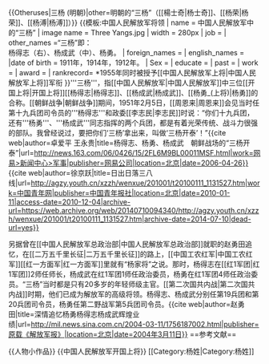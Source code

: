 {{Otheruses|三杨 (明朝)|other=明朝的“三杨”（[[楊士奇|杨士奇]]、[[杨荣|杨荣]]、[[杨溥|杨溥]]）}}
{{模板:中国人民解放军将领
| name = 中国人民解放军中的“三杨”
| image name = Three Yangs.jpg
| width = 280px
| job = 
| other_names =“三杨”即：<br />杨得志（右）、杨成武（中）、杨勇。
| foreign_names =
| english_names =
|date of birth = 1911年，1914年，1912年。
| Sex = 
| educate = 
| past = 
| work =
| award =
| rankrecord= 
*1955年同时被授予[[中国人民解放军上将|中国人民解放军上将]]军衔
}}'''三杨'''，指[[中国人民解放军|中国人民解放军]]中三位[[开国上将|开国上将]][[杨得志|杨得志]]、[[杨成武|杨成武]]、[[杨勇_(上将)|杨勇]]的合称。[[朝鲜战争|朝鲜战争]]期间，1951年2月5日，[[周恩来|周恩来]]会见当时任第十九兵团司令员的'''杨得志'''和政委[[李志民|李志民]]时说：“你们十九兵团，还有'''杨勇'''、'''杨成武'''同志指挥的两个兵团，都是有着光荣传统、战斗力很强的部队。我曾经说过，要把你们‘三杨’拿出来，叫做‘三杨开泰’！”<ref>{{cite web|author=卓爱平 王永贵|title=杨得志、杨勇、杨成武　朝鲜战场的“三杨开泰”|url=http://news.163.com/06/0426/15/2FL6M9BL00011MSF.html|work=网易>新闻中心>军事|publisher=网易公司|location=北京|date=2006-04-26}}</ref><ref>{{cite web|author=徐京跃|title=日出日落三八线|url=http://agzy.youth.cn/xzzh/wenxue/201001/t20100111_1131527.htm|work=中国青年网|publisher=中国青年报社|location=北京|date=2010-01-11|access-date=2010-12-04|archive-url=https://web.archive.org/web/20140710094340/http://agzy.youth.cn/xzzh/wenxue/201001/t20100111_1131527.htm|archive-date=2014-07-10|dead-url=yes}}</ref>

另据曾在[[中国人民解放军总政治部|中国人民解放军总政治部]]就职的赵勇田追忆，在[[二万五千里长征|二万五千里长征]]的路上，[[中国工农红军|中国工农红军]][[红一方面军|红一方面军]]里就有“杨家将”之说。那时，杨得志在[[红1军团|红1军团]]2师任师长，杨成武在红1军团1师任政治委员，杨勇在红1军团4师任政治委员。“三杨”当时都是只有20多岁的年轻师级主官。[[第二次国共内战|第二次国共内战]]时期，他们已成为解放军的高级将领。杨得志、杨成武分别任第19兵团和第20兵团司令员，杨勇任第二野战军第5兵团司令员。<ref name=赵勇田>{{cite web|author=赵勇田|title=深情追忆杨勇杨得志杨成武辉煌业绩|url=http://mil.news.sina.com.cn/2004-03-11/1756187002.html|publisher=原载《解放军报》|location=北京|date=2004年3月11日}}</ref> 
==参考文献==
<div class="references-small">
<references></references>
</div>

{{人物小作品}}
{{中国人民解放军开国上将}}
[[Category:杨姓|Category:杨姓]]